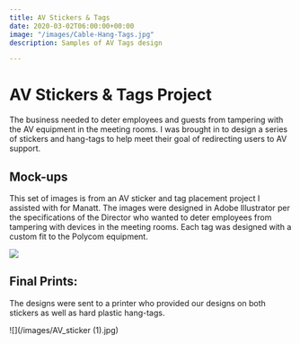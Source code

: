 ```yaml
---
title: AV Stickers & Tags
date: 2020-03-02T06:00:00+00:00
image: "/images/Cable-Hang-Tags.jpg"
description: Samples of AV Tags design

---
```

# AV Stickers & Tags Project

The business needed to deter employees and guests from tampering with the AV equipment in the meeting rooms. I was brought in to design a series of stickers and hang-tags to help meet their goal of redirecting users to AV support.

## Mock-ups

This set of images is from an AV sticker and tag placement project I assisted with for Manatt. The images were designed in Adobe Illustrator per the specifications of the Director who wanted to deter employees from tampering with devices in the meeting rooms. Each tag was designed with a custom fit to the Polycom equipment.

![](/images/Cable-Hang-Tags.jpg)

## Final Prints:

The designs were sent to a printer who provided our designs on both stickers as well as hard plastic hang-tags.

 ![](/images/AV_sticker (1).jpg)